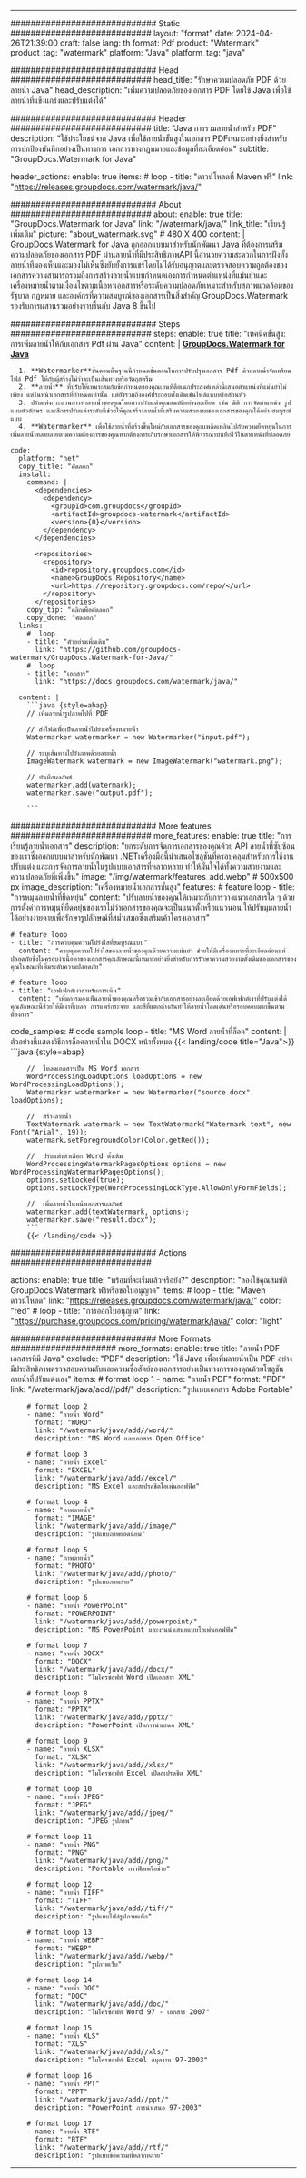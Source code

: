 
---
############################# Static ############################
layout: "format"
date:  2024-04-26T21:39:00
draft: false
lang: th
format: Pdf
product: "Watermark"
product_tag: "watermark"
platform: "Java"
platform_tag: "java"

############################# Head ############################
head_title: "รักษาความปลอดภัย PDF ด้วยลายน้ำ Java"
head_description: "เพิ่มความปลอดภัยของเอกสาร PDF โดยใช้ Java เพื่อใช้ลายน้ำที่แข็งแกร่งและปรับแต่งได้"

############################# Header ############################
title: "Java การรวมลายน้ำสำหรับ PDF" 
description: "ใช้ประโยชน์จาก Java เพื่อใช้ลายน้ำขั้นสูงในเอกสาร PDFเหมาะอย่างยิ่งสำหรับการปกป้องบันทึกอย่างเป็นทางการ เอกสารทางกฎหมายและข้อมูลที่ละเอียดอ่อน"
subtitle: "GroupDocs.Watermark for Java" 

header_actions:
  enable: true
  items:
    #  loop
    - title: "ดาวน์โหลดที่ Maven ฟรี"
      link: "https://releases.groupdocs.com/watermark/java/"
      
############################# About ############################
about:
    enable: true
    title: "GroupDocs.Watermark for Java"
    link: "/watermark/java/"
    link_title: "เรียนรู้เพิ่มเติม"
    picture: "about_watermark.svg" # 480 X 400
    content: |
       GroupDocs.Watermark for Java ถูกออกแบบมาสำหรับนักพัฒนา Java ที่ต้องการเสริมความปลอดภัยของเอกสาร PDF ผ่านลายน้ำที่มีประสิทธิภาพAPI นี้อำนวยความสะดวกในการฝังทั้งลายน้ำที่มองเห็นและมองไม่เห็นซึ่งยับยั้งการแชร์โดยไม่ได้รับอนุญาตและตรวจสอบความถูกต้องของเอกสารความสามารถรวมถึงการสร้างลายน้ำแบบกำหนดเองการกำหนดตำแหน่งที่แม่นยำและเครื่องหมายน้ำตามเงื่อนไขตามเนื้อหาเอกสารหรือระดับความปลอดภัยเหมาะสำหรับสภาพแวดล้อมของรัฐบาล กฎหมาย และองค์กรที่ความสมบูรณ์ของเอกสารเป็นสิ่งสำคัญ GroupDocs.Watermark รองรับการผสานรวมอย่างราบรื่นกับ Java 8 ขึ้นไป

############################# Steps ############################
steps:
    enable: true
    title: "เทคนิคขั้นสูง: การเพิ่มลายน้ำให้กับเอกสาร Pdf ผ่าน Java"
    content: |
      **[GroupDocs.Watermark for Java](https://products.groupdocs.com/watermark/java/)**
      
      1. **Watermarker**ขั้นตอนพื้นฐานนี้กำหนดขั้นตอนในการปรับปรุงเอกสาร Pdf ด้วยลายน้ำจัดเตรียมไฟล์ Pdf ให้กับผู้สร้างไม่ว่าจะเป็นเส้นทางหรือวัตถุสตรีม
      2. **ลายน้ำ** ที่ปรับให้เหมาะสมกับข้อกำหนดของคุณเอนทิตีอเนกประสงค์เหล่านี้เสนอตำแหน่งที่แม่นยำไม่เพียง แต่ในหน้าเอกสารที่กำหนดเท่านั้น แต่ยังรวมถึงองค์ประกอบดั้งเดิมเช่นไฟล์แนบหรือส่วนหัว
      3. ปรับแต่งกระบวนการทำลายน้ำของคุณโดยการปรับแต่งคุณสมบัติอย่างละเอียด เช่น มิติ การจัดตำแหน่ง รูปแบบตัวอักษร และสีการปรับแต่งระดับนี้ช่วยให้คุณสร้างลายน้ำที่เสริมความสวยงามของเอกสารของคุณได้อย่างสมบูรณ์แบบ
      4. **Watermarker** เพื่อใช้ลายน้ำที่สร้างขึ้นใหม่กับเอกสารของคุณเพลิดเพลินไปกับความยืดหยุ่นในการเพิ่มลายน้ำหลายลายตามความต้องการของคุณหากต้องการเก็บรักษาเอกสารให้พิจารณาบันทึกไว้ในตำแหน่งที่ปลอดภัย
   
    code:
      platform: "net"
      copy_title: "คัดลอก"
      install:
        command: |
          <dependencies>
            <dependency>
              <groupId>com.groupdocs</groupId>
              <artifactId>groupdocs-watermark</artifactId>
              <version>{0}</version>
            </dependency>
          </dependencies>

          <repositories>
            <repository>
              <id>repository.groupdocs.com</id>
              <name>GroupDocs Repository</name>
              <url>https://repository.groupdocs.com/repo/</url>
            </repository>
          </repositories>
        copy_tip: "คลิกเพื่อคัดลอก"
        copy_done: "คัดลอก"
      links:
        #  loop
        - title: "ตัวอย่างเพิ่มเติม"
          link: "https://github.com/groupdocs-watermark/GroupDocs.Watermark-for-Java/"
        #  loop
        - title: "เอกสาร"
          link: "https://docs.groupdocs.com/watermark/java/"
          
      content: |
        ```java {style=abap}
        // เพิ่มลายน้ำรูปภาพไปที่ PDF

        // ส่งไฟล์เพื่อเป็นลายน้ำไปยังเครื่องหมายน้ำ
        Watermarker watermarker = new Watermarker("input.pdf");
        
        // ระบุเส้นทางไปยังภาพด้วยลายน้ำ
        ImageWatermark watermark = new ImageWatermark("watermark.png");

        // บันทึกผลลัพธ์
        watermarker.add(watermark);
        watermarker.save("output.pdf");
        
        ```            

############################# More features ############################
more_features:
  enable: true
  title: "การเรียนรู้ลายน้ำเอกสาร"
  description: "ยกระดับการจัดการเอกสารของคุณด้วย API ลายน้ำที่ซับซ้อนของเราซึ่งออกแบบมาสำหรับนักพัฒนา .NETเครื่องมือนี้นำเสนอโซลูชันที่ครอบคลุมสำหรับการใช้งาน ปรับแต่ง และการจัดการลายน้ำในรูปแบบเอกสารที่หลากหลาย ทำให้มั่นใจได้ทั้งความสวยงามและความปลอดภัยที่เพิ่มขึ้น"
  image: "/img/watermark/features_add.webp" # 500x500 px
  image_description: "เครื่องหมายน้ำเอกสารขั้นสูง"
  features:
    # feature loop
    - title: "การหมุนลายน้ำที่ยืดหยุ่น"
      content: "ปรับลายน้ำของคุณให้เหมาะกับการวางแนวเอกสารใด ๆ ด้วยการตั้งค่าการหมุนที่ยืดหยุ่นของเราไม่ว่าเอกสารของคุณจะเป็นแนวตั้งหรือแนวนอน ให้ปรับมุมลายน้ำได้อย่างง่ายดายเพื่อรักษารูปลักษณ์ที่สม่ำเสมอซึ่งเสริมเค้าโครงเอกสาร"

    # feature loop
    - title: "การควบคุมความโปร่งใสที่สมบูรณ์แบบ"
      content: "ควบคุมความโปร่งใสของลายน้ำของคุณด้วยความแม่นยำ ช่วยให้มีเครื่องหมายที่ละเอียดอ่อนแต่ปลอดภัยซึ่งไม่ครอบงำเนื้อหาของเอกสารคุณลักษณะนี้เหมาะอย่างยิ่งสำหรับการรักษาความสวยงามดั้งเดิมของเอกสารของคุณในขณะที่เพิ่มระดับความปลอดภัย"

    # feature loop
    - title: "เอฟเฟกต์เงาสำหรับการเน้น"
      content: "เพิ่มการมองเห็นลายน้ำของคุณหรือรวมเข้ากับเอกสารอย่างละเอียดด้วยเอฟเฟกต์เงาที่ปรับแต่งได้คุณลักษณะนี้ช่วยให้มีเงาที่เบลอ การแพร่กระจาย และสีที่แตกต่างกันทำให้ลายน้ำโดดเด่นหรือรอบคอบมากขึ้นตามต้องการ"
      
  code_samples:
    # code sample loop
    - title: "MS Word ลายน้ำที่ล็อค"
      content: |
        ตัวอย่างนี้แสดงวิธีการล็อคลายน้ำใน DOCX หน้าทั้งหมด
        {{< landing/code title="Java">}}
        ```java {style=abap}
        
        //  โหลดเอกสารเป็น MS Word เอกสาร
        WordProcessingLoadOptions loadOptions = new WordProcessingLoadOptions();
        Watermarker watermarker = new Watermarker("source.docx", loadOptions);

        //  สร้างลายน้ำ
        TextWatermark watermark = new TextWatermark("Watermark text", new Font("Arial", 19));
        watermark.setForegroundColor(Color.getRed());

        //  ปรับแต่งตัวเลือก Word ดั้งเดิม
        WordProcessingWatermarkPagesOptions options = new WordProcessingWatermarkPagesOptions();
        options.setLocked(true);
        options.setLockType(WordProcessingLockType.AllowOnlyFormFields);

        //  เพิ่มลายน้ำในหน้าเอกสารผลลัพธ์
        watermarker.add(textWatermark, options);
        watermarker.save("result.docx");
        ```
        {{< /landing/code >}}


############################# Actions ############################

actions:
  enable: true
  title: "พร้อมที่จะเริ่มแล้วหรือยัง?"
  description: "ลองใช้คุณสมบัติ GroupDocs.Watermark ฟรีหรือขอใบอนุญาต"
  items:
    #  loop
    - title: "Maven ดาวน์โหลด"
      link: "https://releases.groupdocs.com/watermark/java/"
      color: "red"
        #  loop
    - title: "การออกใบอนุญาต"
      link: "https://purchase.groupdocs.com/pricing/watermark/java/"
      color: "light"


############################# More Formats #####################
more_formats:
    enable: true
    title: "ลายน้ำ PDF เอกสารที่มี Java"
    exclude: "PDF"
    description: "ใช้ Java เพื่อเพิ่มลายน้ำเป็น PDF อย่างมีประสิทธิภาพตรวจสอบความลับและความซื่อสัตย์ของเอกสารอย่างเป็นทางการของคุณด้วยโซลูชันลายน้ำที่ปรับแต่งเอง"
    items: 
        # format loop 1
        - name: "ลายน้ำ PDF"
          format: "PDF"
          link: "/watermark/java/add//pdf/"
          description: "รูปแบบเอกสาร Adobe Portable"

        # format loop 2
        - name: "ลายน้ำ Word"
          format: "WORD"
          link: "/watermark/java/add//word/"
          description: "MS Word และเอกสาร Open Office"
          
        # format loop 3
        - name: "ลายน้ำ Excel"
          format: "EXCEL"
          link: "/watermark/java/add//excel/"
          description: "MS Excel และสเปรดชีตโอเพ่นออฟฟิศ"

        # format loop 4
        - name: "ภาพลายน้ำ"
          format: "IMAGE"
          link: "/watermark/java/add//image/"
          description: "รูปแบบภาพยอดนิยม"

        # format loop 5
        - name: "ภาพลายน้ำ"
          format: "PHOTO"
          link: "/watermark/java/add//photo/"
          description: "รูปแบบภาพถ่าย"

        # format loop 6
        - name: "ลายน้ำ PowerPoint"
          format: "POWERPOINT"
          link: "/watermark/java/add//powerpoint/"
          description: "MS PowerPoint และงานนำเสนอแบบโอเพ่นออฟฟิศ"

        # format loop 7
        - name: "ลายน้ำ DOCX"
          format: "DOCX"
          link: "/watermark/java/add//docx/"
          description: "ไมโครซอฟท์ Word เปิดเอกสาร XML"
          
        # format loop 8
        - name: "ลายน้ำ PPTX"
          format: "PPTX"
          link: "/watermark/java/add//pptx/"
          description: "PowerPoint เปิดการนำเสนอ XML"
          
        # format loop 9
        - name: "ลายน้ำ XLSX"
          format: "XLSX"
          link: "/watermark/java/add//xlsx/"
          description: "ไมโครซอฟท์ Excel เปิดสเปรดชีต XML"

        # format loop 10
        - name: "ลายน้ำ JPEG"
          format: "JPEG"
          link: "/watermark/java/add//jpeg/"
          description: "JPEG รูปภาพ"

        # format loop 11
        - name: "ลายน้ำ PNG"
          format: "PNG"
          link: "/watermark/java/add//png/"
          description: "Portable กราฟิกเครือข่าย"

        # format loop 12
        - name: "ลายน้ำ TIFF"
          format: "TIFF"
          link: "/watermark/java/add//tiff/"
          description: "รูปแบบไฟล์รูปภาพแท็ก"

        # format loop 13
        - name: "ลายน้ำ WEBP"
          format: "WEBP"
          link: "/watermark/java/add//webp/"
          description: "รูปภาพเว็บ"

        # format loop 14
        - name: "ลายน้ำ DOC"
          format: "DOC"
          link: "/watermark/java/add//doc/"
          description: "ไมโครซอฟท์ Word 97 - เอกสาร 2007"

        # format loop 15
        - name: "ลายน้ำ XLS"
          format: "XLS"
          link: "/watermark/java/add//xls/"
          description: "ไมโครซอฟท์ Excel สมุดงาน 97-2003"

        # format loop 16
        - name: "ลายน้ำ PPT"
          format: "PPT"
          link: "/watermark/java/add//ppt/"
          description: "PowerPoint การนำเสนอ 97-2003"

        # format loop 17
        - name: "ลายน้ำ RTF"
          format: "RTF"
          link: "/watermark/java/add//rtf/"
          description: "รูปแบบข้อความที่หลากหลาย"

---